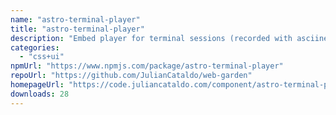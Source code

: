 ```yaml
---
name: "astro-terminal-player"
title: "astro-terminal-player"
description: "Embed player for terminal sessions (recorded with asciinema) in your Astro project.\nUsing asciinema player under the hood.\nComes with full asciinema player settings support, typings and docs hints."
categories:
  - "css+ui"
npmUrl: "https://www.npmjs.com/package/astro-terminal-player"
repoUrl: "https://github.com/JulianCataldo/web-garden"
homepageUrl: "https://code.juliancataldo.com/component/astro-terminal-player"
downloads: 28
---
```

